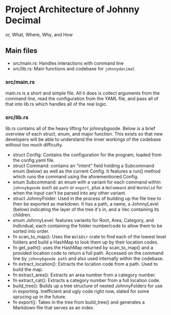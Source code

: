 # Project Architecture of Johnny Decimal

or, What, Where, Why, and How

## Main files

- src/main.rs: Handles interactions with command line
- src/lib.rs: Main functions and codebase for `johnnydecimal`

### src/main.rs

main.rs is a short and simple file. All it does is collect arguments from the command line, read the configuration from the YAML file, and pass all of that into lib.rs which handles all of the real logic.

### src/lib.rs

lib.rs contains all of the heavy lifting for johnnybgoode. Below is a brief overview of each struct, enum, and major function. This exists so that new developers will be able to understand the inner workings of the codebase without too much difficulty.

- struct Config: Contains the configuration for the program, loaded from the config.yaml file.
- struct Command: contains an "intent" field holding a Subcommand enum (below) as well as the current Config. It features a run() method which runs the command using the aforementioned Config.
- enum Subcommand: an enum with a variant for each command within `johnnybgoode` such as `path` or `export`, plus a `NoCommand` and `NonValid` for when the input can't be parsed into any other variant.
- struct JohnnyFolder: Used in the process of building up the file tree to then be exported as markdown. It has a path, a name, a JohnnyLevel (below) indicating the layer of the tree it's in, and a Vec containing its children.
- enum JohnnyLevel: features variants for Root, Area, Category, and Individual, each containing the folder number/code to allow them to be sorted into order.
- fn scan_to_map(): Uses the `WalkDir` crate to find each of the lowest level folders and build a HashMap to look them up by their location codes.
- fn get_path(): uses the HashMap returned by scan_to_map() and a provided location code to return a full path. Accessed on the command line by `johnnybgoode path` and also used internally within the codebase.
- fn extract_location(): Extracts the location code from a path. Used to build the map.
- fn extract_area(): Extracts an area number from a category number.
- fn extract_cat(): Extracts a category number from a full location code.
- build_tree(): Builds up a tree structure of nested JohnnyFolders for use in exporting. Inefficient and ugly code right now, slated for some sprucing up in the future.
- fn export(): Takes in the tree from build_tree() and generates a Markdown file that serves as an index.
